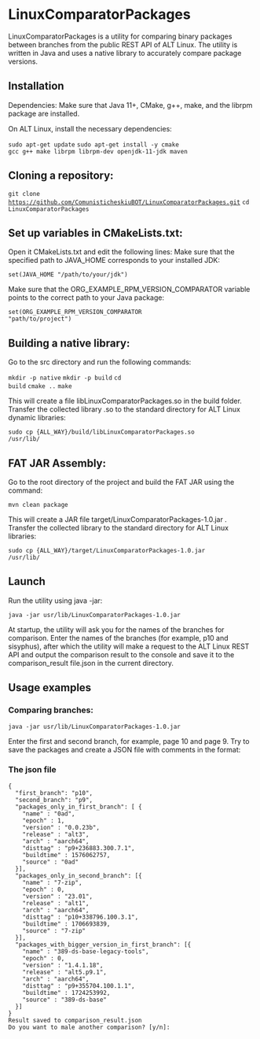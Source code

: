 # LinuxComparatorPackages

LinuxComparatorPackages is a utility for comparing binary packages between branches from the public REST API of ALT Linux. The utility is written in Java and uses a native library to accurately compare package versions.


## Installation

 Dependencies:
 Make sure that Java 11+, CMake, g++, make, and the librpm package are installed.

 On ALT Linux, install the necessary dependencies:

<code>sudo apt-get update</code>
<code>sudo apt-get install -y cmake gcc g++ make librpm librpm-dev openjdk-11-jdk maven</code>


## Cloning a repository:

<code>git clone https://github.com/ComunisticheskiuBOT/LinuxComparatorPackages.git</code>
<code>cd LinuxComparatorPackages</code>

## Set up variables in CMakeLists.txt:

Open it CMakeLists.txt and edit the following lines:
Make sure that the specified path to JAVA_HOME corresponds to your installed JDK:

<code>set(JAVA_HOME "/path/to/your/jdk")</code>

Make sure that the ORG_EXAMPLE_RPM_VERSION_COMPARATOR variable points to the correct path to your Java package:

<code>set(ORG_EXAMPLE_RPM_VERSION_COMPARATOR "path/to/project")</code>

## Building a native library:

Go to the src directory and run the following commands:

<code>mkdir -p native</code>
<code>mkdir -p build</code>
<code>cd build</code>
<code>cmake ..</code>
<code>make</code>

This will create a file libLinuxComparatorPackages.so in the build folder.
Transfer the collected library .so to the standard directory for ALT Linux dynamic libraries:

<code>sudo cp {ALL_WAY}/build/libLinuxComparatorPackages.so /usr/lib/</code>

## FAT JAR Assembly:

Go to the root directory of the project and build the FAT JAR using the command:

<code>mvn clean package</code>

This will create a JAR file target/LinuxComparatorPackages-1.0.jar .
Transfer the collected library to the standard directory for ALT Linux libraries:

<code>sudo cp {ALL_WAY}/target/LinuxComparatorPackages-1.0.jar /usr/lib/</code>

## Launch

Run the utility using java -jar:

<code>java -jar usr/lib/LinuxComparatorPackages-1.0.jar</code>

At startup, the utility will ask you for the names of the branches for comparison. Enter the names of the branches (for example, p10 and sisyphus), after which the utility will make a request to the ALT Linux REST API and output the comparison result to the console and save it to the comparison_result file.json in the current directory.

## Usage examples

 ### Comparing branches:

<code>java -jar usr/lib/LinuxComparatorPackages-1.0.jar</code>

Enter the first and second branch, for example, page 10 and page 9. Try to save the packages and create a JSON file with comments in the format:

### The json file
```
{
  "first_branch": "p10",
  "second_branch": "p9",
  "packages_only_in_first_branch": [ {
    "name" : "0ad",
    "epoch" : 1,
    "version" : "0.0.23b",
    "release" : "alt3",
    "arch" : "aarch64",
    "disttag" : "p9+236883.300.7.1",
    "buildtime" : 1576062757,
    "source" : "0ad"
  }],
  "packages_only_in_second_branch": [{
    "name" : "7-zip",
    "epoch" : 0,
    "version" : "23.01",
    "release" : "alt1",
    "arch" : "aarch64",
    "disttag" : "p10+338796.100.3.1",
    "buildtime" : 1706693839,
    "source" : "7-zip"
  }],
  "packages_with_bigger_version_in_first_branch": [{
    "name" : "389-ds-base-legacy-tools",
    "epoch" : 0,
    "version" : "1.4.1.18",
    "release" : "alt5.p9.1",
    "arch" : "aarch64",
    "disttag" : "p9+355704.100.1.1",
    "buildtime" : 1724253992,
    "source" : "389-ds-base"
  }]
}
Result saved to comparison_result.json
Do you want to male another comparison? [y/n]:
```

